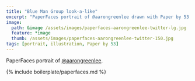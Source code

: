 ```yaml
---
title: "Blue Man Group look-a-like"
excerpt: "PaperFaces portrait of @aarongreenlee drawn with Paper by 53 on an iPad."
image: 
  path: &image /assets/images/paperfaces-aarongreenlee-twitter-lg.jpg 
  feature: *image
  thumb: /assets/images/paperfaces-aarongreenlee-twitter-150.jpg
tags: [portrait, illustration, Paper by 53]
---
```


PaperFaces portrait of [@aarongreenlee](http://twitter.com/aarongreenlee).

{% include boilerplate/paperfaces.md %}